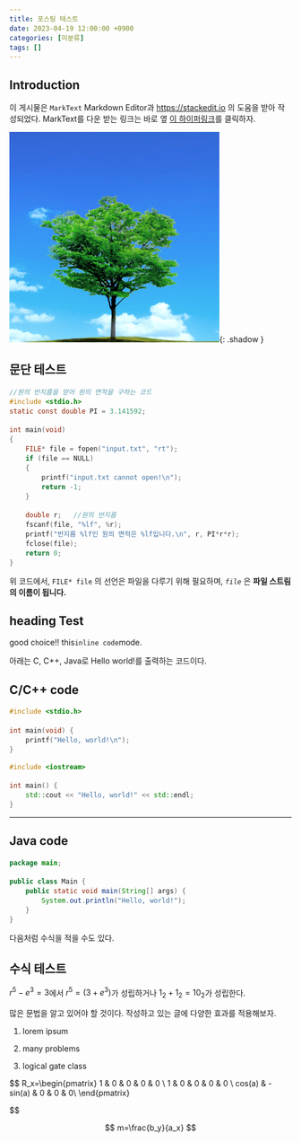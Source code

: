 ```yaml
---
title: 포스팅 테스트
date: 2023-04-19 12:00:00 +0900
categories: [미분류]
tags: []
---
```



## Introduction

이 게시물은 `MarkText` Markdown Editor과 <https://stackedit.io> 의 도움을 받아 작성되었다.
MarkText를 다운 받는 링크는 바로 옆 [이 하이퍼링크](https://github.com/marktext/marktext#download-and-installation)를 클릭하자.

![테스트 이미지](/assets/img/posts/test.png){: .shadow }

## 문단 테스트

```c
//원의 반지름을 얻어 원의 면적을 구하는 코드
#include <stdio.h>
static const double PI = 3.141592;

int main(void)
{
    FILE* file = fopen("input.txt", "rt");
    if (file == NULL)
    {
        printf("input.txt cannot open!\n");
        return -1;
    }

    double r;   //원의 반지름
    fscanf(file, "%lf", %r);
    printf("반지름 %lf인 원의 면적은 %lf입니다.\n", r, PI*r*r);
    fclose(file);
    return 0;
}
```

위 코드에서,  `FILE* file` 의 선언은 파일을 다루기 위해 필요하며, *`file`* 은 **파일 스트림의 이름이 됩니다.**

## heading Test

good c`h`oice!! this` inline code `mode.

아래는 C, C++, Java로 Hello world!를 출력하는 코드이다.

## C/C++ code

```c
#include <stdio.h>

int main(void) {
    printf("Hello, world!\n");
}
```

```cpp
#include <iostream>

int main() {
    std::cout << "Hello, world!" << std::endl;
} 
```

---

## Java code

```java
package main;

public class Main {
    public static void main(String[] args) {
        System.out.println("Hello, world!");
    }
}
```

다음처럼 수식을 적을 수도 있다.

## 수식 테스트

$r^5-e^3=3$에서 $r^5=(3+e^3)$가 성립하거나 $1_2+1_2=10_2$가 성립한다.

많은 문법을 알고 있어야 할 것이다. 작성하고 있는 글에 다양한 효과를 적용해보자.

1. lorem ipsum

2. many problems

3. logical gate class

$$
R_x=\begin{pmatrix}
1 & 0 & 0 & 0 & 0  \\
1 & 0 & 0 & 0 & 0 \\
cos(a) & -sin(a) & 0 & 0 & 0\\
\end{pmatrix}

$$

$$
m=\frac{b_y}{a_x}
$$
